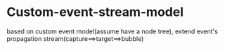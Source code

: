 # Custom-event-stream-model
based on custom event model(assume have a node tree), extend event's propagation stream(capture==>target==>bubble)
